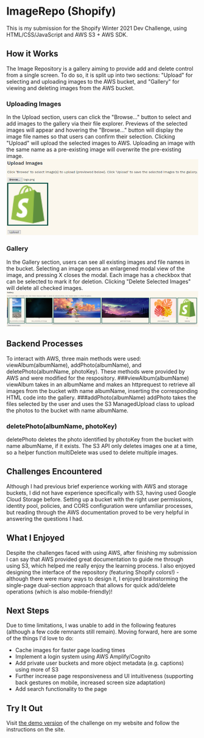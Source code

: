 # ImageRepo (Shopify)
This is my submission for the Shopify Winter 2021 Dev Challenge, using HTML/CSS/JavaScript and AWS S3 + AWS SDK.

## How it Works
The Image Repository is a gallery aiming to provide add and delete control from a single screen. To do so, it is split up into two sections: "Upload" for selecting and uploading images to the AWS bucket, and "Gallery" for viewing and deleting images from the AWS bucket.

### Uploading Images
In the Upload section, users can click the "Browse..." button to select and add images to the gallery via their file explorer. 
Previews of the selected images will appear and hovering the "Browse..." button will display the image file names so that users can confirm their selection. 
Clicking "Upload" will upload the selected images to AWS. Uploading an image with the same name as a pre-existing image will overwrite the pre-existing image.
![Upload Demo](uploadDemo.png)

### Gallery
In the Gallery section, users can see all existing images and file names in the bucket. Selecting an image opens an enlargened modal view of the image, and pressing X closes the modal. 
Each image has a checkbox that can be selected to mark it for deletion. Clicking "Delete Selected Images" will delete all checked images. 
![Gallery Demo](galleryDemo.png)

## Backend Processes
To interact with AWS, three main methods were used: viewAlbum(albumName), addPhoto(albumName), and deletePhoto(albumName, photoKey). These methods were provided by AWS and were modified for the respository.
###viewAlbum(albumName)
viewAlbum takes in an albumName and makes an httprequest to retrieve all images from the bucket with name albumName, inserting the corresponding HTML code into the gallery.
###addPhoto(albumName)
addPhoto takes the files selected by the user and uses the S3 ManagedUpload class to upload the photos to the bucket with name albumName.
### deletePhoto(albumName, photoKey)
deletePhoto deletes the photo identified by photoKey from the bucket with name albumName, if it exists. The S3 API only deletes images one at a time, so a helper function multiDelete was used to delete multiple images.  

## Challenges Encountered
Although I had previous brief experience working with AWS and storage buckets, I did not have experience specifically with S3, having used Google Cloud Storage before. 
Setting up a bucket with the right user permissions, identity pool, policies, and CORS configuration were unfamiliar processes, but reading through the AWS documentation proved to be very helpful in answering the questions I had.

## What I Enjoyed
Despite the challenges faced with using AWS, after finishing my submission I can say that AWS provided great documentation to guide me through using S3, which helped me really enjoy the learning process. 
I also enjoyed designing the interface of the repository (featuring Shopify colors!) - although there were many ways to design it, I enjoyed brainstorming the single-page dual-section approach that allows for quick add/delete operations (which is also mobile-friendly)!

## Next Steps
Due to time limitations, I was unable to add in the following features (although a few code remnants still remain). Moving forward, here are some of the things I'd love to do:
- Cache images for faster page loading times
- Implement a login system using AWS Amplify/Cognito 
- Add private user buckets and more object metadata (e.g. captions) using more of S3
- Further increase page responsiveness and UI intuitiveness (supporting back gestures on mobile, increased screen size adaptation)
- Add search functionality to the page

## Try It Out
Visit [the demo version](https://williamlongking.github.io/demo/index.html) of the challenge on my website and follow the instructions on the site.